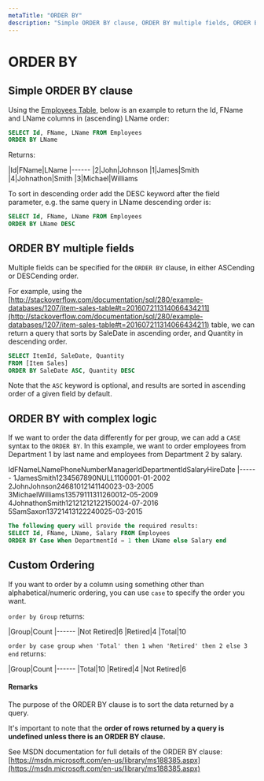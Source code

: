 ```yaml
---
metaTitle: "ORDER BY"
description: "Simple ORDER BY clause, ORDER BY multiple fields, ORDER BY with complex logic, Custom Ordering"
---
```


# ORDER BY



## Simple ORDER BY clause


Using the [Employees Table](http://stackoverflow.com/documentation/sql/280/example-databases/1014/employees-table#t=201607211314066434211), below is an example to return the Id, FName and LName columns in (ascending) LName order:

```sql
SELECT Id, FName, LName FROM Employees
ORDER BY LName

```

Returns:

|Id|FName|LName
|------
|2|John|Johnson
|1|James|Smith
|4|Johnathon|Smith
|3|Michael|Williams

To sort in descending order add the DESC keyword after the field parameter, e.g. the same query in LName descending order is:

```sql
SELECT Id, FName, LName FROM Employees
ORDER BY LName DESC

```



## ORDER BY multiple fields


Multiple fields can be specified for the `ORDER BY` clause, in either ASCending or DESCending order.

For example, using the [http://stackoverflow.com/documentation/sql/280/example-databases/1207/item-sales-table#t=201607211314066434211](http://stackoverflow.com/documentation/sql/280/example-databases/1207/item-sales-table#t=201607211314066434211) table, we can return a query that sorts by SaleDate in ascending order, and Quantity in descending order.

```sql
SELECT ItemId, SaleDate, Quantity
FROM [Item Sales]
ORDER BY SaleDate ASC, Quantity DESC

```

Note that the `ASC` keyword is optional, and results are sorted in ascending order of a given field by default.



## ORDER BY with complex logic


If we want to order the data differently for per group, we can add a `CASE` syntax to the `ORDER BY`.
In this example, we want to order employees from Department 1 by last name and employees from Department 2 by salary.

<th align="left">Id</th><th align="left">FName</th><th align="left">LName</th><th align="left">PhoneNumber</th><th align="left">ManagerId</th><th align="left">DepartmentId</th><th align="left">Salary</th><th align="left">HireDate</th>
|------
<td align="left">1</td><td align="left">James</td><td align="left">Smith</td><td align="left">1234567890</td><td align="left">NULL</td><td align="left">1</td><td align="left">1000</td><td align="left">01-01-2002</td>
<td align="left">2</td><td align="left">John</td><td align="left">Johnson</td><td align="left">2468101214</td><td align="left">1</td><td align="left">1</td><td align="left">400</td><td align="left">23-03-2005</td>
<td align="left">3</td><td align="left">Michael</td><td align="left">Williams</td><td align="left">1357911131</td><td align="left">1</td><td align="left">2</td><td align="left">600</td><td align="left">12-05-2009</td>
<td align="left">4</td><td align="left">Johnathon</td><td align="left">Smith</td><td align="left">1212121212</td><td align="left">2</td><td align="left">1</td><td align="left">500</td><td align="left">24-07-2016</td>
<td align="left">5</td><td align="left">Sam</td><td align="left">Saxon</td><td align="left">1372141312</td><td align="left">2</td><td align="left">2</td><td align="left">400</td><td align="left">25-03-2015</td>

```sql
The following query will provide the required results:
SELECT Id, FName, LName, Salary FROM Employees
ORDER BY Case When DepartmentId = 1 then LName else Salary end

```



## Custom Ordering


If you want to order by a column using something other than alphabetical/numeric ordering, you can use `case` to specify the order you want.

`order by Group` returns:

|Group|Count
|------
|Not Retired|6
|Retired|4
|Total|10

`order by case group when 'Total' then 1 when 'Retired' then 2 else 3 end` returns:

|Group|Count
|------
|Total|10
|Retired|4
|Not Retired|6



#### Remarks


The purpose of the ORDER BY clause is to sort the data returned by a query.

It's important to note that the **order of rows returned by a query is undefined unless there is an ORDER BY clause.**

See MSDN documentation for full details of the ORDER BY clause: [https://msdn.microsoft.com/en-us/library/ms188385.aspx](https://msdn.microsoft.com/en-us/library/ms188385.aspx)

